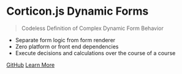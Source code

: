 # Corticon.js Dynamic Forms

> Codeless Definition of Complex Dynamic Form Behavior 

- Separate form logic from form renderer
- Zero platform or front end dependencies
- Execute decisions and calculations over the course of a course

[GitHub](https://github.com/corticon/corticon.js-samples)
[Learn More](Authoring-the-Rules/Rule-Modeling-Intro.md)